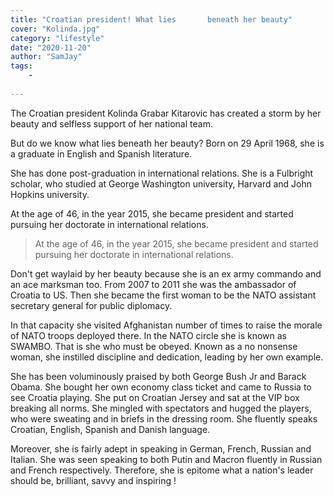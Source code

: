 ```yaml
---
title: "Croatian president! What lies       beneath her beauty"
cover: "Kolinda.jpg"
category: "lifestyle"
date: "2020-11-20"
author: "SamJay"
tags:
    - 
    
---
```


The Croatian president Kolinda Grabar Kitarovic has created a storm by her beauty and selfless support of her national team.

But do we know what lies beneath her beauty? Born on 29 April 1968, she is a graduate in English and Spanish literature.

She has done post-graduation in international relations. She is a Fulbright scholar, who studied at George Washington university, Harvard and John Hopkins university.

At the age of 46, in the year 2015, she became president and started pursuing her doctorate in international relations.

<blockquote>
At the age of 46, in the year 2015, she became president and started pursuing her doctorate in international relations.
</blockquote>

Don't get waylaid by her beauty because she is an ex army commando and an ace marksman too. From 2007 to 2011 she was the ambassador of Croatia to US. Then she became the first woman to be the NATO assistant secretary general for public diplomacy.

In that capacity she visited Afghanistan number of times to raise the morale of NATO troops deployed there. In the NATO circle she is known as SWAMBO. That is she who must be obeyed. Known as a no nonsense woman, she instilled discipline and dedication, leading by her own example.

She has been voluminously praised by both George Bush Jr and Barack Obama. She bought her own economy class ticket and came to Russia to see Croatia playing. She put on Croatian Jersey and sat at the VIP box breaking all norms. She mingled with spectators and hugged the players, who were sweating and in briefs in the dressing room. She fluently speaks Croatian, English, Spanish and Danish language.

Moreover, she is fairly adept in speaking in German, French, Russian and Italian. She was seen speaking to both Putin and Macron fluently in Russian and French respectively. Therefore, she is epitome what a nation's leader should be, brilliant, savvy and inspiring !